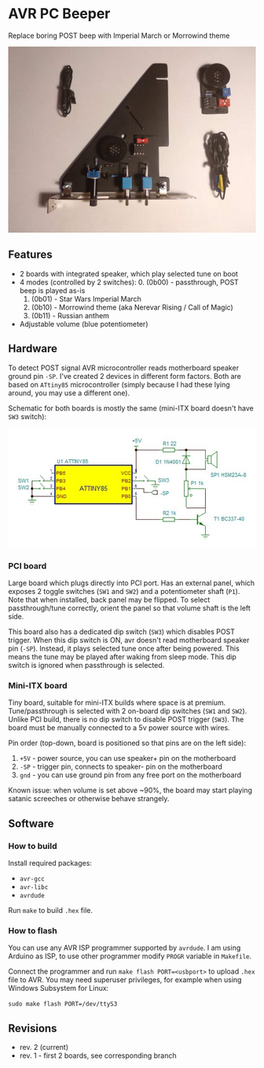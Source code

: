 # AVR PC Beeper
Replace boring POST beep with Imperial March or Morrowind theme

![PCI and mini-ITX builds](docs/pic.jpg)

## Features
* 2 boards with integrated speaker, which play selected tune on boot
* 4 modes (controlled by 2 switches):
  0. (0b00) - passthrough, POST beep is played as-is
  1. (0b01) - Star Wars Imperial March
  2. (0b10) - Morrowind theme (aka Nerevar Rising / Call of Magic)
  3. (0b11) - Russian anthem
* Adjustable volume (blue potentiometer)

## Hardware
To detect POST signal AVR microcontroller reads motherboard speaker ground pin `-SP`.
I've created 2 devices in different form factors.
Both are based on `ATtiny85` microcontroller
(simply because I had these lying around, you may use a different one).

Schematic for both boards is mostly the same
(mini-ITX board doesn't have `SW3` switch):

![Schematic](docs/schematic.jpg)

### PCI board
Large board which plugs directly into PCI port.
Has an external panel, which exposes 2 toggle switches (`SW1` and `SW2`) and a potentiometer shaft (`P1`).
Note that when installed, back panel may be flipped. To select passthrough/tune
correctly, orient the panel so that volume shaft is the left side.

This board also has a dedicated dip switch (`SW3`) which disables POST trigger.
When this dip switch is ON, avr doesn't read motherboard speaker pin (`-SP`).
Instead, it plays selected tune once after being powered.
This means the tune may be played after waking from sleep mode.
This dip switch is ignored when passthrough is selected.

### Mini-ITX board
Tiny board, suitable for mini-ITX builds where space is at premium.
Tune/passthrough is selected with 2 on-board dip switches (`SW1` and `SW2`).
Unlike PCI build, there is no dip switch to disable POST trigger (`SW3`).
The board must be manually connected to a 5v power source with wires.

Pin order (top-down, board is positioned so that pins are on the left side):
1. `+5V` - power source, you can use speaker+ pin on the motherboard
2. `-SP` - trigger pin, connects to speaker- pin on the motherboard
3. `gnd` - you can use ground pin from any free port on the motherboard

Known issue: when volume is set above ~90%, the board may start playing satanic
screeches or otherwise behave strangely.

## Software

### How to build
Install required packages:

* `avr-gcc`
* `avr-libc`
* `avrdude`

Run `make` to build `.hex` file.

### How to flash
You can use any AVR ISP programmer supported by `avrdude`.
I am using Arduino as ISP,
to use other programmer modify `PROGR` variable in `Makefile`.

Connect the programmer and run `make flash PORT=<usbport>` to upload `.hex` file to AVR.
You may need superuser privileges,
for example when using Windows Subsystem for Linux:

`sudo make flash PORT=/dev/ttyS3`

## Revisions
* rev. 2 (current)
* rev. 1 - first 2 boards, see corresponding branch

